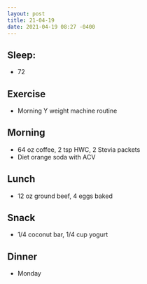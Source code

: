 ```yaml
---
layout: post
title: 21-04-19
date: 2021-04-19 08:27 -0400
---
```


## Sleep:
* 72

## Exercise
* Morning Y weight machine routine

## Morning
* 64 oz coffee, 2 tsp HWC, 2 Stevia packets
* Diet orange soda with ACV

## Lunch
* 12 oz ground beef, 4 eggs baked

## Snack
* 1/4 coconut bar, 1/4 cup yogurt

## Dinner
* Monday
